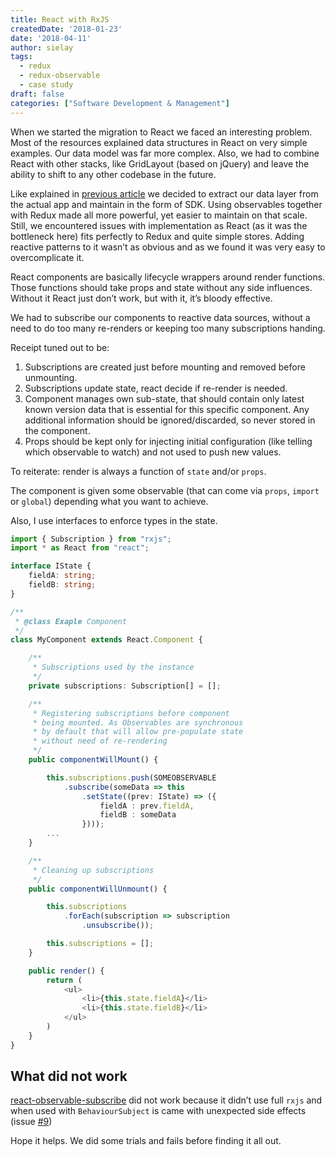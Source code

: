 ```yaml
---
title: React with RxJS
createdDate: '2018-01-23'
date: '2018-04-11'
author: sielay
tags:
  - redux
  - redux-observable
  - case study
draft: false
categories: ["Software Development & Management"]
---
```


When we started the migration to React we faced an interesting problem. Most of the resources explained data structures in React on very simple examples. Our data model was far more complex. Also, we had to combine React with other stacks, like GridLayout (based on jQuery) and leave the ability to shift to any other codebase in the future.

Like explained in [previous article](https://sielay.com/blog/2018/01/21/dot2doc/) we decided to extract our data layer from the actual app and maintain in the form of SDK. Using observables together with Redux made all more powerful, yet easier to maintain on that scale. Still, we encountered issues with implementation as React (as it was the bottleneck here) fits perfectly to Redux and quite simple stores. Adding reactive patterns to it wasn’t as obvious and as we found it was very easy to overcomplicate it.

React components are basically lifecycle wrappers around render functions. Those functions should take props and state without any side influences. Without it React just don’t work, but with it, it’s bloody effective.

We had to subscribe our components to reactive data sources, without a need to do too many re-renders or keeping too many subscriptions handing.

Receipt tuned out to be:

1.  Subscriptions are created just before mounting and removed before unmounting.
2.  Subscriptions update state, react decide if re-render is needed.
3.  Component manages own sub-state, that should contain only latest known version data that is essential for this specific component. Any additional information should be ignored/discarded, so never stored in the component.
4.  Props should be kept only for injecting initial configuration (like telling which observable to watch) and not used to push new values.

To reiterate: render is always a function of `state` and/or `props`.

The component is given some observable (that can come via `props`, `import` or `global`) depending what you want to achieve.

Also, I use interfaces to enforce types in the state.

```typescript
import { Subscription } from "rxjs";
import * as React from "react";

interface IState {
    fieldA: string;
    fieldB: string;
}

/**
 * @class Exaple Component
 */
class MyComponent extends React.Component {

    /**
     * Subscriptions used by the instance
     */
    private subscriptions: Subscription[] = [];

    /**
     * Registering subscriptions before component
     * being mounted. As Observables are synchronous
     * by default that will allow pre-populate state
     * without need of re-rendering
     */
    public componentWillMount() {

        this.subscriptions.push(SOMEOBSERVABLE
            .subscribe(someData => this
                .setState((prev: IState) => ({
                    fieldA : prev.fieldA,
                    fieldB : someData
                })));
        ...
    }

    /**
     * Cleaning up subscriptions
     */
    public componentWillUnmount() {

        this.subscriptions
            .forEach(subscription => subscription
                .unsubscribe());

        this.subscriptions = [];
    }

    public render() {
        return (
            <ul>
                <li>{this.state.fieldA}</li>
                <li>{this.state.fieldB}</li>
            </ul>
        )
    }
}
```

## What did not work

[react-observable-subscribe](https://github.com/jayphelps/react-observable-subscribe) did not work because it didn’t use
 full `rxjs` and when used with `BehaviourSubject` is came with unexpected side effects (issue [#9](https://github.com/jayphelps/react-observable-subscribe/issues/9))

Hope it helps. We did some trials and fails before finding it all out.
